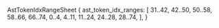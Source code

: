 AstTokenIdxRangeSheet {
    ast_token_idx_ranges: [
        31..42,
        42..50,
        50..58,
        58..66,
        66..74,
        0..4,
        4..11,
        11..24,
        24..28,
        28..74,
    ],
}